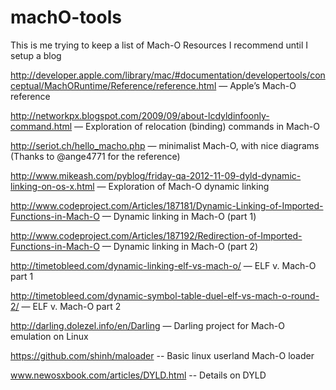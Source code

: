 machO-tools
===========


This is me trying to keep a list of Mach-O Resources I recommend until I setup a blog

http://developer.apple.com/library/mac/#documentation/developertools/conceptual/MachORuntime/Reference/reference.html — Apple’s Mach-O reference

http://networkpx.blogspot.com/2009/09/about-lcdyldinfoonly-command.html — Exploration of relocation (binding) commands in Mach-O

http://seriot.ch/hello_macho.php — minimalist Mach-O, with nice diagrams (Thanks to @ange4771 for the reference)

http://www.mikeash.com/pyblog/friday-qa-2012-11-09-dyld-dynamic-linking-on-os-x.html — Exploration of Mach-O dynamic linking

http://www.codeproject.com/Articles/187181/Dynamic-Linking-of-Imported-Functions-in-Mach-O — Dynamic linking in Mach-O (part 1)

http://www.codeproject.com/Articles/187192/Redirection-of-Imported-Functions-in-Mach-O — Dynamic linking in Mach-O (part 2)

http://timetobleed.com/dynamic-linking-elf-vs-mach-o/ — ELF v. Mach-O part 1

http://timetobleed.com/dynamic-symbol-table-duel-elf-vs-mach-o-round-2/ — ELF v. Mach-O part 2

http://darling.dolezel.info/en/Darling — Darling project for Mach-O emulation on Linux

https://github.com/shinh/maloader -- Basic linux userland Mach-O loader

www.newosxbook.com/articles/DYLD.html -- Details on DYLD
